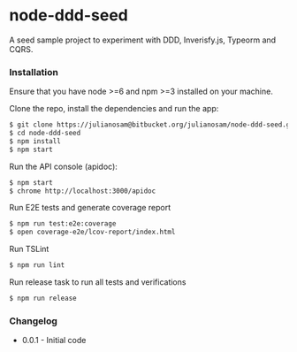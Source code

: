 # node-ddd-seed

A seed sample project to experiment with DDD, Inverisfy.js, Typeorm and CQRS.

### Installation
Ensure that you have node >=6 and npm >=3 installed on your machine.

Clone the repo, install the dependencies and run the app:

```sh
$ git clone https://julianosam@bitbucket.org/julianosam/node-ddd-seed.git
$ cd node-ddd-seed
$ npm install
$ npm start
```

Run the API console (apidoc):
```sh
$ npm start
$ chrome http://localhost:3000/apidoc
```

Run E2E tests and generate coverage report
```sh
$ npm run test:e2e:coverage
$ open coverage-e2e/lcov-report/index.html
```

Run TSLint
```sh
$ npm run lint
```

Run release task to run all tests and verifications
```sh
$ npm run release
```

### Changelog

- 0.0.1 - Initial code
